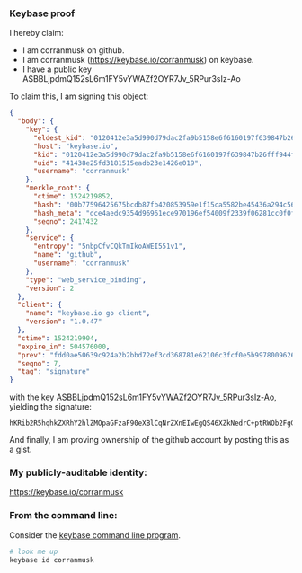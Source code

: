 ### Keybase proof

I hereby claim:

  * I am corranmusk on github.
  * I am corranmusk (https://keybase.io/corranmusk) on keybase.
  * I have a public key ASBBLjpdmQ152sL6m1FY5vYWAZf2OYR7Jv_5RPur3sIz-Ao

To claim this, I am signing this object:

```json
{
  "body": {
    "key": {
      "eldest_kid": "0120412e3a5d990d79dac2fa9b5158e6f6160197f639847b26fff944fbabdec233f80a",
      "host": "keybase.io",
      "kid": "0120412e3a5d990d79dac2fa9b5158e6f6160197f639847b26fff944fbabdec233f80a",
      "uid": "41438e25fd3181515eadb23e1426e019",
      "username": "corranmusk"
    },
    "merkle_root": {
      "ctime": 1524219852,
      "hash": "00b77596425675bcdb87fb420853959e1f15ca5582be45436a294c56f6eba3c721bad08a73befb628487a6396c8e15909058c4d5aa29ab63dbc71695cc4d5eef",
      "hash_meta": "dce4aedc9354d96961ece970196ef54009f2339f06281cc0f0f8102aa27e7c45",
      "seqno": 2417432
    },
    "service": {
      "entropy": "5nbpCfvCQkTmIkoAWEI551v1",
      "name": "github",
      "username": "corranmusk"
    },
    "type": "web_service_binding",
    "version": 2
  },
  "client": {
    "name": "keybase.io go client",
    "version": "1.0.47"
  },
  "ctime": 1524219904,
  "expire_in": 504576000,
  "prev": "fdd0ae50639c924a2b2bbd72ef3cd368781e62106c3fcf0e5b99780096262d8b",
  "seqno": 7,
  "tag": "signature"
}
```

with the key [ASBBLjpdmQ152sL6m1FY5vYWAZf2OYR7Jv_5RPur3sIz-Ao](https://keybase.io/corranmusk), yielding the signature:

```
hKRib2R5hqhkZXRhY2hlZMOpaGFzaF90eXBlCqNrZXnEIwEgQS46XZkNedrC+ptRWOb2FgGX9jmEeyb/+UT7q97CM/gKp3BheWxvYWTESpcCB8Qg/dCuUGOckkorK71y7zzTaHgeYhBsP88OW5l4AJYmLYvEIDP9kxoZwZG3iojQYkUMssTyPGInM9K6FBiQBAeNbPWcAgHCo3NpZ8RAd2jsKyJWZHlTlTjK8vogb+aU6T3s0gzEURVYWbw50h8gspwQ11lur4TaV6+4HAT3xmQzNoDe87k3JJHn4NgjCqhzaWdfdHlwZSCkaGFzaIKkdHlwZQildmFsdWXEIICA7E9fkcf4EOjrWP7NxOw7zjzQIuq2zWDNsI+dlAKPo3RhZ80CAqd2ZXJzaW9uAQ==

```

And finally, I am proving ownership of the github account by posting this as a gist.

### My publicly-auditable identity:

https://keybase.io/corranmusk

### From the command line:

Consider the [keybase command line program](https://keybase.io/download).

```bash
# look me up
keybase id corranmusk
```
